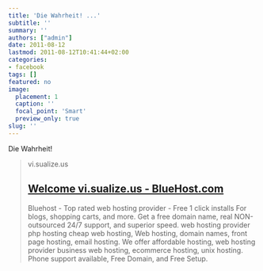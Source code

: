 ```yaml
---
title: 'Die Wahrheit! ...'
subtitle: ''
summary: ''
authors: ["admin"]
date: 2011-08-12
lastmod: 2011-08-12T10:41:44+02:00
categories:
- facebook
tags: []
featured: no
image:
  placement: 1
  caption: ''
  focal_point: 'Smart'
  preview_only: true
slug: ''
---
```

Die Wahrheit!
> vi.sualize.us
> ## [Welcome vi.sualize.us - BlueHost.com](http://vi.sualize.us/view/df495eb2194364f2f4330269abb84952/)
>
>Bluehost - Top rated web hosting provider - Free 1 click installs For blogs, shopping carts, and more. Get a free domain name, real NON-outsourced 24/7 support, and superior speed. web hosting provider php hosting cheap web hosting, Web hosting, domain names, front page hosting, email hosting.  We offer affordable hosting, web hosting provider business web hosting, ecommerce hosting, unix hosting.  Phone support available, Free Domain, and Free Setup.

